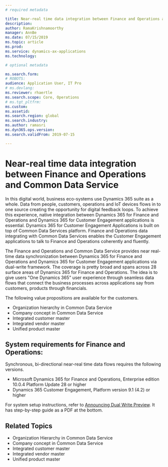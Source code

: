 ```yaml
---
# required metadata

title: Near-real time data integration between Finance and Operations and Common Data Service
description: 
author: RamaKrishnamoorthy 
manager: AnnBe
ms.date: 07/15/2019
ms.topic: article
ms.prod: 
ms.service: dynamics-ax-applications
ms.technology: 

# optional metadata

ms.search.form: 
# ROBOTS: 
audience: Application User, IT Pro
# ms.devlang: 
ms.reviewer: rhaertle
ms.search.scope: Core, Operations
# ms.tgt_pltfrm: 
ms.custom: 
ms.assetid: 
ms.search.region: global
ms.search.industry: 
ms.author: ramasri
ms.dyn365.ops.version: 
ms.search.validFrom: 2019-07-15

---
```


# Near-real time data integration between Finance and Operations and Common Data Service

In this digital world,  business eco-systems use Dynamics 365 suite as a whole. Data from people, customers, operations and IoT devices flows in to one source creating the opportunity for digital feedback loops. To achieve this experience, native integration between Dynamics 365 for Finance and Operations and Dynamics 365 for Customer Engagement applications is essential. Dynamics 365 for Customer Engagement Applications is built on top of Common Data Services platform. Finance and Operations data integrating with Common Data Services enables the Customer Engagement applications to talk to Finance and Operations coherently and fluently.

The Finance and Operations and Common Data Service provides near real-time data synchronization between Dynamics 365 for Finance and Operations and Dynamics 365 for Customer Engagement applications via dual-write framework. The coverage is pretty broad and spans across 28 surface areas of Dynamics 365 for Finance and Operations. The idea is to give users "One Dynamics 365" user experience through seamless data flows that connect the business processes across applications say from customers, products through financials.

The following value propositions are available for the customers.

-   Organization hierarchy in Common Data Service
-   Company concept in Common Data Service
-   Integrated customer master
-   Integrated vendor master
-   Unified product master

## System requirements for Finance and Operations:

Synchronous, bi-directional near-real time data flows requires the following versions.

-   Microsoft Dynamics 365 for Finance and Operations, Enterprise
    edition 10.0.4 Platform Update 28 or higher
-   Dynamics 365 Customer Engagement, Platform version 9.1 (4.2) or
    higher

For system setup instructions, refer to [Announcing Dual Write Preview](https://powerapps.microsoft.com/en-us/blog/announcing-dual-write-preview). It has step-by-step guide as a PDF at the bottom.

## Related Topics

-   Organization Hierarchy in Common Data Service
-   Company concept in Common Data Service
-   Integrated customer master
-   Integrated vendor master
-   Unified product master

